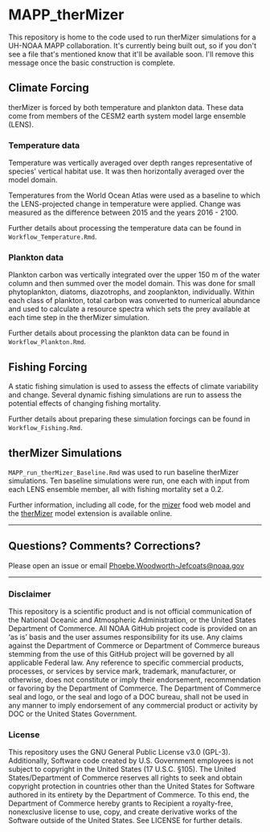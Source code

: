# MAPP_therMizer
This repository is home to the code used to run therMizer simulations
for a UH-NOAA MAPP collaboration.  It's currently being built out, so
if you don't see a file that's mentioned know that it'll be available
soon.  I'll remove this message once the basic construction is 
complete.

## Climate Forcing
therMizer is forced by both temperature and plankton data. These data
come from members of the CESM2 earth system model large ensemble (LENS).

### Temperature data
Temperature was vertically averaged over depth ranges representative of 
species' vertical habitat use.  It was then horizontally averaged over the
model domain. 

Temperatures from the World Ocean Atlas were used as a baseline to which
the LENS-projected change in temperature were applied.  Change was 
measured as the difference between 2015 and the years 2016 - 2100.

Further details about processing the temperature data can be found in
`Workflow_Temperature.Rmd`.

### Plankton data
Plankton carbon was vertically integrated over the upper 150 m of the water
column and then summed over the model domain.  This was done for small 
phytoplankton, diatoms, diazotrophs, and zooplankton, individually.  Within
each class of plankton, total carbon was converted to numerical abundance and
used to calculate a resource spectra which sets the prey available at each
time step in the therMizer simulation.

Further details about processing the plankton data can be found in
`Workflow_Plankton.Rmd`.

## Fishing Forcing
A static fishing simulation is used to assess the effects of climate variability 
and change.  Several dynamic fishing simulations are run to assess the potential 
effects of changing fishing mortality.

Further details about preparing these simulation forcings can be found in
`Workflow_Fishing.Rmd`.

## therMizer Simulations
`MAPP_run_therMizer_Baseline.Rmd` was used to run baseline therMizer simulations.  Ten baseline simulations were run, one each with input from each LENS ensemble member, all with fishing mortality set a 0.2.

Further information, including all code, for the [mizer](https://sizespectrum.org/mizer/) food web model and 
the [therMizer](https://github.com/sizespectrum/therMizer) model extension is available online.

---

## Questions?  Comments?  Corrections?
Please open an issue or email Phoebe.Woodworth-Jefcoats@noaa.gov

---

### Disclaimer
This repository is a scientific product and is not official communication 
of the National Oceanic and Atmospheric Administration, or the United 
States Department of Commerce. All NOAA GitHub project code is provided on 
an ‘as is’ basis and the user assumes responsibility for its use. Any 
claims against the Department of Commerce or Department of Commerce bureaus 
stemming from the use of this GitHub project will be governed by all 
applicable Federal law. Any reference to specific commercial products, 
processes, or services by service mark, trademark, manufacturer, or otherwise, 
does not constitute or imply their endorsement, recommendation or favoring by 
the Department of Commerce. The Department of Commerce seal and logo, or the 
seal and logo of a DOC bureau, shall not be used in any manner to imply 
endorsement of any commercial product or activity by DOC or the United 
States Government.

### License
This repository uses the GNU General Public License v3.0 (GPL-3).
Additionally, Software code created by U.S. Government employees 
is not subject to copyright in the United States (17 U.S.C. §105). 
The United States/Department of Commerce reserves all rights to 
seek and obtain copyright protection in countries other than the 
United States for Software authored in its entirety by the Department 
of Commerce. To this end, the Department of Commerce hereby grants 
to Recipient a royalty-free, nonexclusive license to use, copy, and 
create derivative works of the Software outside of the United States.
See LICENSE for further details.
